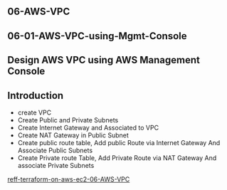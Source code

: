 ## 06-AWS-VPC
## 06-01-AWS-VPC-using-Mgmt-Console
## Design AWS VPC using AWS Management Console
## Introduction
- create VPC
- Create Public and Private Subnets
- Create Internet Gateway and Associated to VPC
- Create NAT Gateway in Public Subnet
- Create public route table, Add public Route via Internet Gateway And Associate Public Subnets
- Create Private route Table, Add Private Route via NAT Gateway And associate Private Subnets































[reff-terraform-on-aws-ec2-06-AWS-VPC](https://github.com/sudheermuthyala/reff-terraform-on-aws-ec2/tree/main/06-AWS-VPC)